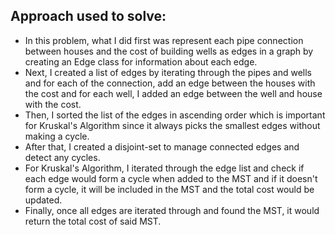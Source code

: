 ## Approach used to solve:
- In this problem, what I did first was represent each pipe connection between houses and the cost of building wells as edges in a graph by creating an Edge class for information about each edge.
- Next, I created a list of edges by iterating through the pipes and wells and for each of the connection, add an edge between the houses with the cost and for each well, I added an edge between the well and house with the cost.
- Then, I sorted the list of the edges in ascending order which is important for Kruskal's Algorithm since it always picks the smallest edges without making a cycle.
- After that, I created a disjoint-set to manage connected edges and detect any cycles.
- For Kruskal's Algorithm, I iterated through the edge list and check if each edge would form a cycle when added to the MST and if it doesn't form a cycle, it will be included in the MST and the total cost would be updated.
- Finally, once all edges are iterated through and found the MST, it would return the total cost of said MST.
